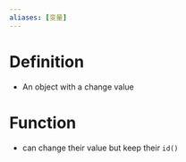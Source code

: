 ```yaml
---
aliases: [变量]
---
```

# Definition
- An object with a change value
# Function
-  can change their value but keep their `id()`
